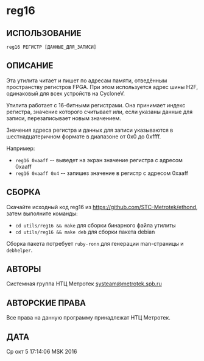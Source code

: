 reg16
=====

ИСПОЛЬЗОВАНИЕ
-------------

    reg16 РЕГИСТР [ДАННЫЕ_ДЛЯ_ЗАПИСИ]

ОПИСАНИЕ
--------

Эта утилита читает и пишет по адресам памяти, отведённым пространству регистров
FPGA. При этом используется адрес шины H2F, одинаковый для всех устройств на
CycloneV.

Утилита работает с 16-битными регистрами. Она принимает индекс регистра,
значение которого считывает или, если указаны данные для записи, перезаписывает
новым значением.

Значения адреса регистра и данных для записи указываются в шестнадцатеричном
формате в диапазоне от 0x0 до 0xffff.

Например:

  * `reg16 0xaaff` -- выведет на экран значение регистра с адресом 0xaaff
  * `reg16 0xaaff 0x4` -- запишез значение в регистр с адресом 0xaaff

СБОРКА
------

Скачайте исходный код reg16 из https://github.com/STC-Metrotek/ethond, затем
выполните команды:

  * `cd utils/reg16 && make` для сборки бинарного файла утилиты
  * `cd utils/reg16 && make deb` для сборки пакета debian

  Сборка пакета потребует `ruby-ronn` для генерации man-страницы и `debhelper`.



АВТОРЫ
------

Системная группа НТЦ Метротек <systeam@metrotek.spb.ru>

АВТОРСКИЕ ПРАВА
---------------

Все права на данную программу принадлежат НТЦ Метротек.

ДАТА
----

Ср окт  5 17:14:06 MSK 2016

